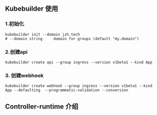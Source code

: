 ## Kubebuilder 使用
### 1.初始化
```shell
kubebuilder init --domain jzh.tech
# --domain string     domain for groups (default "my.domain")
```

### 2.创建api
```shell
kubebuilder create api --group ingress --version v1beta1 --kind App
```

### 3. 创建webhook
```shell
kubebuilder create webhook --group ingress --version v1beta1 --kind App --defaulting  --programmatic-validation --conversion
```

## Controller-runtime 介绍